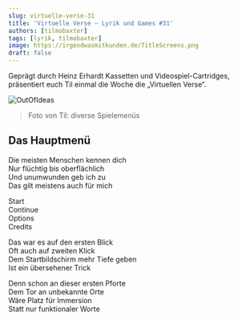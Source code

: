 ```yaml
---
slug: virtuelle-verse-31
title: 'Virtuelle Verse – Lyrik und Games #31'
authors: [tilmobaxter]
tags: [lyrik, tilmobaxter]
image: https://irgendwasmitkunden.de/TitleScreens.png
draft: false
---
```


Geprägt durch Heinz Erhardt Kassetten und Videospiel-Cartridges, präsentiert euch Til einmal die Woche die „Virtuellen Verse“.
<!--truncate-->

![OutOfIdeas](https://irgendwasmitkunden.de/TitleScreens.png)
>  Foto von Til: diverse Spielemenüs

## Das Hauptmenü

Die meisten Menschen kennen dich  
Nur flüchtig bis oberflächlich  
Und unumwunden geb ich zu  
Das gilt meistens auch für mich  
  
Start  
Continue  
Options  
Credits  
  
Das war es auf den ersten Blick  
Oft auch auf zweiten Klick  
Dem Startbildschirm mehr Tiefe geben  
Ist ein übersehener Trick  
  
Denn schon an dieser ersten Pforte  
Dem Tor an unbekannte Orte  
Wäre Platz für Immersion  
Statt nur funktionaler Worte  

